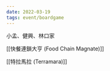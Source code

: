 ```yaml
---
date: 2022-03-19
tags: event/boardgame 
---
```


小孟、健興、林口家

[[快餐連鎖大亨 (Food Chain Magnate)]]

[[特拉馬拉 (Terramara)]]
